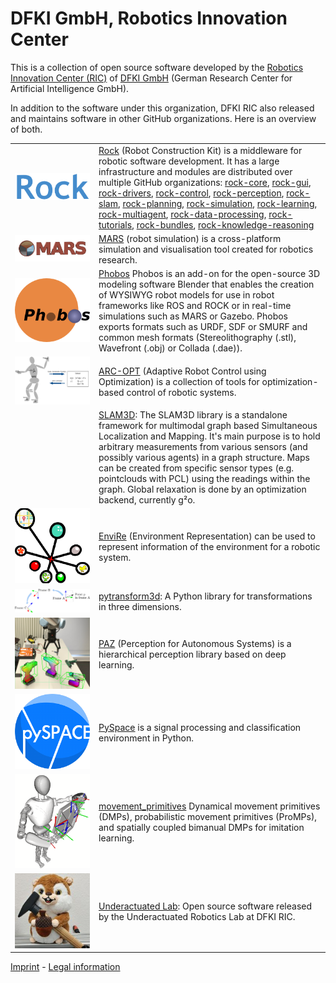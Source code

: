 # DFKI GmbH, Robotics Innovation Center

This is a collection of open source software developed by the
[Robotics Innovation Center (RIC)](https://robotik.dfki-bremen.de/en/startpage.html)
of [DFKI GmbH](https://github.com/dfki) (German Research Center for Artificial
Intelligence GmbH).

In addition to the software under this organization, DFKI RIC also released
and maintains software in other GitHub organizations. Here is an overview of
both.

<table cellpadding="0" cellspacing="0" border="0">
    <tr>
        <td width="120px"><img src="profile/rock.png"/></td>
        <td><a href="https://rock-robotics.org">Rock</a> (Robot Construction Kit) is a middleware for robotic software development. It has a large infrastructure and modules are distributed over multiple GitHub organizations:
            <a href="https://github.com/rock-core">rock-core</a>,
            <a href="https://github.com/rock-gui">rock-gui</a>,
            <a href="https://github.com/rock-drivers">rock-drivers</a>,
            <a href="https://github.com/rock-control">rock-control</a>,
            <a href="https://github.com/rock-perception">rock-perception</a>,
            <a href="https://github.com/rock-slam">rock-slam</a>,
            <a href="https://github.com/rock-planning">rock-planning</a>,
            <a href="https://github.com/rock-simulation">rock-simulation</a>,
            <a href="https://github.com/rock-learning">rock-learning</a>,
            <a href="https://github.com/rock-multiagent">rock-multiagent</a>,
            <a href="https://github.com/rock-data-processing">rock-data-processing</a>,
            <a href="https://github.com/rock-tutorials">rock-tutorials</a>,
            <a href="https://github.com/rock-bundles">rock-bundles</a>,
            <a href="https://github.com/rock-knowledge-reasoning/">rock-knowledge-reasoning</a></td>
    </tr>
    <tr>
        <td width="120px"><img src="profile/mars.png"/></td>
        <td><a href="https://rock-simulation.github.io/mars/">MARS</a> (robot simulation) is a cross-platform simulation and visualisation tool created for robotics research.</td>
    </tr>
    <tr>
        <td width="120px"><img src="profile/phobos.png"/></td>
        <td><a href="https://github.com/dfki-ric/phobos">Phobos</a> Phobos is an add-on for the open-source 3D modeling software Blender that enables the creation of WYSIWYG robot models for use in robot frameworks like ROS and ROCK or in real-time simulations such as MARS or Gazebo. Phobos exports formats such as URDF, SDF or SMURF and common mesh formats (Stereolithography (.stl), Wavefront (.obj) or Collada (.dae)).</td>
    </tr>
    <tr>
        <td width="120px"><img src="profile/arc-opt.svg"/></td>
        <td><a href="https://github.com/ARC-OPT">ARC-OPT</a> (Adaptive Robot Control using Optimization) is a collection of tools for optimization-based control of robotic systems.</td>
    </tr>
    <tr>
        <td width="120px"></td>
        <td><a href="https://github.com/dfki-ric/slam3d">SLAM3D</a>: The SLAM3D library is a standalone framework for multimodal graph based Simultaneous Localization and Mapping. It's main purpose is to hold arbitrary measurements from various sensors (and possibly various agents) in a graph structure. Maps can be created from specific sensor types (e.g. pointclouds with PCL) using the readings within the graph. Global relaxation is done by an optimization backend, currently g²o.</td>
    </tr>
    <tr>
        <td width="120px"><img src="profile/envire.png"/></td>
        <td><a href="https://github.com/envire">EnviRe</a> (Environment Representation) can be used to represent information of the environment for a robotic system.</td>
    </tr>
    <tr>
        <td width="120px"><img src="profile/pytransform3d.png"/></td>
        <td><a href="https://github.com/dfki-ric/pytransform3d">pytransform3d</a>: A Python library for transformations in three dimensions.</td>
    </tr>
    <tr>
        <td width="120px"><img src="profile/paz.jpg"/></td>
        <td><a href="https://github.com/oarriaga/paz">PAZ</a> (Perception for Autonomous Systems) is a hierarchical perception library based on deep learning.</td>
    </tr>
    <tr>
        <td width="120px"><img src="profile/pyspace.png"/></td>
        <td><a href="http://pyspace.github.io/pyspace/">PySpace</a> is a signal processing and classification environment in Python.</td>
    </tr>
    <tr>
        <td width="120px"><img src="profile/movement_primitives.png"/></td>
        <td><a href="https://github.com/dfki-ric/movement_primitives">movement_primitives</a> Dynamical movement primitives (DMPs), probabilistic movement primitives (ProMPs), and spatially coupled bimanual DMPs for imitation learning.</td>
    </tr>
    <tr>
        <td width="120px"><img src="profile/underactuated.jpeg"/></td>
        <td><a href="https://github.com/dfki-ric-underactuated-lab">Underactuated Lab</a>: Open source software released by the Underactuated Robotics Lab at DFKI RIC.</td>
    </tr>
</table>

[Imprint](https://dfki-ric.github.io/Imprint/) - [Legal information](https://robotik.dfki-bremen.de/en/legal-information.html)
